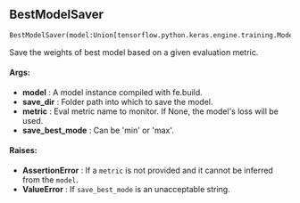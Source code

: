 ## BestModelSaver
```python
BestModelSaver(model:Union[tensorflow.python.keras.engine.training.Model, torch.nn.modules.module.Module], save_dir:str, metric:Union[str, NoneType]=None, save_best_mode:str='min') -> None
```
Save the weights of best model based on a given evaluation metric.



#### Args:

* **model** :  A model instance compiled with fe.build.
* **save_dir** :  Folder path into which to save the model.
* **metric** :  Eval metric name to monitor. If None, the model's loss will be used.
* **save_best_mode** :  Can be 'min' or 'max'.

#### Raises:

* **AssertionError** :  If a `metric` is not provided and it cannot be inferred from the `model`.
* **ValueError** :  If `save_best_mode` is an unacceptable string.    